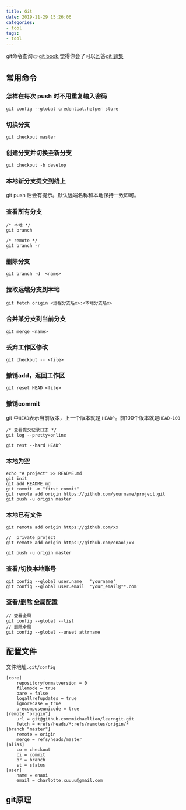 ```yaml
---
title: Git 
date: 2019-11-29 15:26:06
categories:
- tool
tags:
- tool
---
```

git命令查询👉[git book](https://git-scm.com/book/en/v2),觉得你会了可以回答[git 题集](https://juejin.im/post/5dba2249f265da4cef190484?utm_source=gold_browser_extension)

## 常用命令

### 怎样在每次 push 时不用重复输入密码

```shell
git config --global credential.helper store
```

### 切换分支

```shell
git checkout master
```

### 创建分支并切换至新分支

```shell
git checkout -b develop
```

### 本地新分支提交到线上

git push 后会有提示。默认远端名称和本地保持一致即可。

### 查看所有分支

```shell
/* 本地 */
git branch

/* remote */
git branch -r
```

### 删除分支

```shell
git branch -d  <name>
```

### 拉取远端分支到本地

```shell
git fetch origin <远程分支名x>:<本地分支名x>
```

### 合并某分支到当前分支

```shell
git merge <name>
```

### 丢弃工作区修改

```shell
git checkout -- <file>
```

### 撤销add，返回工作区

```shell
git reset HEAD <file>
```

### 撤销commit

git 中`HEAD`表示当前版本，上一个版本就是 `HEAD^`。前100个版本就是`HEAD~100`

```shell
/* 查看提交记录日志 */
git log --pretty=online

git rest --hard HEAD^

```

### 本地为空

```shell
echo "# project" >> README.md
git init
git add README.md
git commit -m "first commit"
git remote add origin https://github.com/yourname/project.git
git push -u origin master
```

### 本地已有文件

```shell
git remote add origin https://github.com/xx

//  private project
git remote add origin https://github.com/enaoi/xx

git push -u origin master
```

### 查看/切换本地账号

```shell
git config --global user.name   'yourname'
git config --global user.email  'your_email@**.com'
```

### 查看/删除 全局配置

```shell
// 查看全局
git config --global --list
// 删除全局
git config --global --unset attrname
```

## 配置文件

文件地址`.git/config`

```shell
[core]
    repositoryformatversion = 0
    filemode = true
    bare = false
    logallrefupdates = true
    ignorecase = true
    precomposeunicode = true
[remote "origin"]
    url = git@github.com:michaelliao/learngit.git
    fetch = +refs/heads/*:refs/remotes/origin/*
[branch "master"]
    remote = origin
    merge = refs/heads/master
[alias]
    co = checkout
    ci = commit
    br = branch
    st = status
[user]
    name = enaoi
    email = charlotte.xuuuu@gmail.com
```

## git原理
